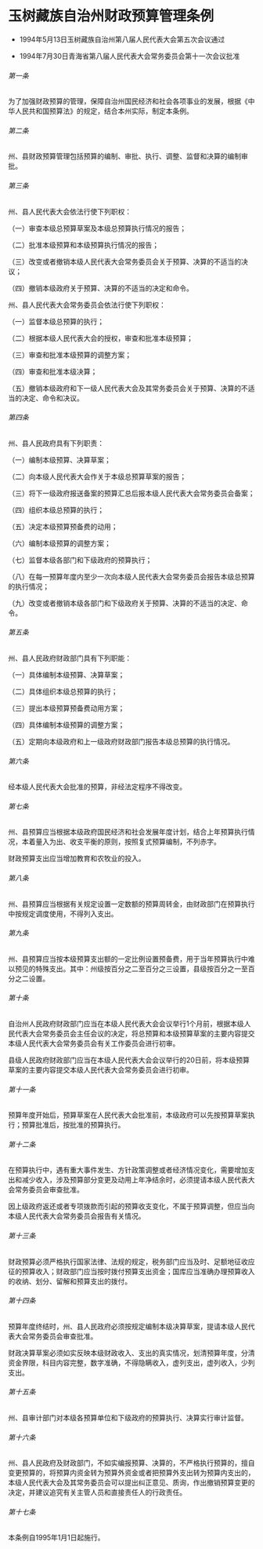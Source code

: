 # 玉树藏族自治州财政预算管理条例

- 1994年5月13日玉树藏族自治州第八届人民代表大会第五次会议通过

- 1994年7月30日青海省第八届人民代表大会常务委员会第十一次会议批准

<!-- INFO END -->

###### 第一条

为了加强财政预算的管理，保障自治州国民经济和社会各项事业的发展，根据《中华人民共和国预算法》的规定，结合本州实际，制定本条例。

###### 第二条

州、县财政预算管理包括预算的编制、审批、执行、调整、监督和决算的编制审批。

###### 第三条

州、县人民代表大会依法行使下列职权：

（一）审查本级总预算草案及本级总预算执行情况的报告；

（二）批准本级预算和本级预算执行情况的报告；

（三）改变或者撤销本级人民代表大会常务委员会关于预算、决算的不适当的决议；

（四）撤销本级政府关于预算、决算的不适当的决定和命令。

州、县人民代表大会常务委员会依法行使下列职权：

（一）监督本级总预算的执行；

（二）根据本级人民代表大会的授权，审查和批准本级预算；

（三）审查和批准本级预算的调整方案；

（四）审查和批准本级决算；

（五）撤销本级政府和下一级人民代表大会及其常务委员会关于预算、决算的不适当的决定、命令和决议。

###### 第四条

州、县人民政府具有下列职责：

（一）编制本级预算、决算草案；

（二）向本级人民代表大会作关于本级总预算草案的报告；

（三）将下一级政府报送备案的预算汇总后报本级人民代表大会常务委员会备案；

（四）组织本级总预算的执行；

（五）决定本级预算预备费的动用；

（六）编制本级预算的调整方案；

（七）监督本级各部门和下级政府的预算执行；

（八）在每一预算年度内至少一次向本级人民代表大会常务委员会报告本级总预算的执行情况；

（九）改变或者撤销本级各部门和下级政府关于预算、决算的不适当的决定、命令。

###### 第五条

州、县人民政府财政部门具有下列职能：

（一）具体编制本级预算、决算草案；

（二）具体组织本级总预算的执行；

（三）提出本级预算预备费动用方案；

（四）具体编制本级预算的调整方案；

（五）定期向本级政府和上一级政府财政部门报告本级总预算的执行情况。

###### 第六条

经本级人民代表大会批准的预算，非经法定程序不得改变。

###### 第七条

州、县预算应当根据本级政府国民经济和社会发展年度计划，结合上年预算执行情况，本着量入为出、收支平衡的原则，按照复式预算编制，不列赤字。

财政预算支出应当增加教育和农牧业的投入。

###### 第八条

州、县预算应当根据有关规定设置一定数额的预算周转金，由财政部门在预算执行中按规定调度使用，不得列入支出。

###### 第九条

州、县预算应当按本级预算支出额的一定比例设置预备费，用于当年预算执行中难以预见的特殊支出。其中：州级按百分之二至百分之三设置，县级按百分之一至百分之二设置。

###### 第十条

自治州人民政府财政部门应当在本级人民代表大会会议举行1个月前，根据本级人民代表大会常务委员会主任会议的决定，将总预算和本级预算草案的主要内容提交本级人民代表大会常务委员会有关工作委员会进行初审。

县级人民政府财政部门应当在本级人民代表大会会议举行的20日前，将本级预算草案的主要内容提交本级人民代表大会常务委员会进行初审。

###### 第十一条

预算年度开始后，预算草案在人民代表大会批准前，本级政府可以先按预算草案执行；预算批准后，按批准的预算执行。

###### 第十二条

在预算执行中，遇有重大事件发生、方针政策调整或者经济情况变化，需要增加支出和减少收入，涉及预算部分变更及动用上年净结余时，必须提请本级人民代表大会常务委员会审查批准。

因上级政府返还或者专项拨款而引起的预算收支变化，不属于预算调整，但应当向本级人民代表大会常务委员会报告有关情况。

###### 第十三条

财政预算必须严格执行国家法律、法规的规定，税务部门应当及时、足额地征收应征的预算收入；财政部门应当按时拨付预算支出资金；国库应当准确办理预算收入的收纳、划分、留解和预算支出的拨付。

###### 第十四条

预算年度终结时，州、县人民政府必须按规定编制本级决算草案，提请本级人民代表大会常务委员会审查批准。

财政决算草案必须如实反映本级财政收入、支出的真实情况，划清预算年度，分清资金界限，科目内容完整，数字准确，不得隐瞒收入，虚列支出，虚列收入，少列支出。

###### 第十五条

州、县审计部门对本级各预算单位和下级政府的预算执行、决算实行审计监督。

###### 第十六条

州、县人民政府及财政部门，不如实编报预算、决算的，不严格执行预算的，擅自变更预算的，将预算内资金转为预算外资金或者把预算外支出转为预算内支出的，本级人民代表大会及其常务委员会可以提出纠正意见、质询，作出撤销预算变更的决定，并建议追究有关主管人员和直接责任人的行政责任。

###### 第十七条

本条例自1995年1月1日起施行。
